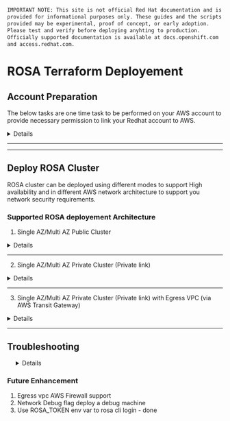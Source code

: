 ```
IMPORTANT NOTE: This site is not official Red Hat documentation and is provided for informational purposes only. These guides and the scripts provided may be experimental, proof of concept, or early adoption. Please test and verify before deploying anyhting to production. Officially supported documentation is available at docs.openshift.com and access.redhat.com.
```

# ROSA Terraform Deployement


## Account Preparation
The below tasks are one time task to be performed on your AWS account to provide necessary permission to link your Redhat account to AWS.

<details>
<summary>Details</summary>

### Insall the required tools

rosa cli : Refer the [link](https://docs.openshift.com/rosa/rosa_cli/rosa-get-started-cli.html) to install rosa cli.

jq: Refer the [link](https://stedolan.github.io/jq/download/) to install jq.

Terraform: Refer the [link](https://developer.hashicorp.com/terraform/tutorials/aws-get-started/install-cli) to install terraform.

aws cli: Refer the [link](https://docs.aws.amazon.com/cli/latest/userguide/getting-started-install.html) to install aws cli.

### Generate to ROSA Offile Access Token

The token can be obtainer from the [link](https://console.redhat.com/openshift/token/rosa). Login using your Red Hat account.

test the token using the below command

```
export ROSA_OFFLINE_TOKEN=<token value>
rosa login --token=$ROSA_OFFLINE_TOKEN
```

if successfull you should see the below
`I: Logged in as '<Red Hat user>' on 'https://api.openshift.com'`

### Create Openshift Cluster Manger role 

Openshift Cluster Manger role grants the required permissions for installation of ROSA clusters in OpenShift Cluster Manager. And links your 
Red Hat and the AWS Account 

run the below command to create the [ocm-role](https://docs.openshift.com/rosa/rosa_architecture/rosa-sts-about-iam-resources.html#rosa-sts-understanding-ocm-role_rosa-sts-about-iam-resources)

`rosa create ocm-role --mode auto`

### Clone this repo

Clone the repo

`git clone https://github.com/Manoj2087/rosa-terraform.git`

### Configure AWS Credentials for Terraforrm AWS provider

There are several ways to authenticate against AWS for your Terraform provider, more info refer [link](https://registry.terraform.io/providers/hashicorp/aws/latest/docs#authentication-and-configuration)

#### Using AWS Cli 
This is the simplest way for testing. Make sure the user has necessary IAM policy to perform the deployment in your AWS account 

```
Note: for testing you can assign the user `AdministratorAccess` policy
```

```
aws configure
```

pass the AWS Access Key ID, AWS Secret Access Key and Default region name


</details>

---
---

## Deploy ROSA Cluster

ROSA cluster can be deployed using different modes to support High availability and in different AWS network architecture to support you network security requirements. 

### Supported ROSA deployement Architecture

1. Single AZ/Multi AZ Public Cluster

<details>
<summary>Details</summary>

**To deploy** `Single AZ Public Cluster`
<details>
<summary>Details</summary>

![Single AZ Public Cluster](documents/images/rosa-network-pattern-v1-single-az-public.png)

```
export ROSA_OFFLINE_TOKEN="<update rosa token value>"
export TRANSIT_GATEWAY_ID=""
cd 02-rosa-cluster
sed -e "s/@@rosa-token@@/$ROSA_OFFLINE_TOKEN/" \
  -e "s/@@multiaz@@/false/" \
  -e "s/@@private-cluster@@/false/" \
  -e "s/@@transitgw-used@@/false/" \
  -e "s/@@transitgw-id@@/$TRANSIT_GATEWAY_ID/" \
  -e "s/@@deploy-workstation@@/false/" \
  variable.auto.tfvars.sample \
  > variable.auto.tfvars
terraform init
terraform plan
terraform apply -auto-approve
cd ..
```
</details>

---

**To deploy** `Multi AZ Public Cluster`

<details>
<summary>Details</summary>

![Multi AZ Public Cluster](documents/images/rosa-network-pattern-v1-multi-az-public.png)

```
export ROSA_OFFLINE_TOKEN="<update rosa token value>"
export TRANSIT_GATEWAY_ID=""
cd 02-rosa-cluster
sed -e "s/@@rosa-token@@/$ROSA_OFFLINE_TOKEN/" \
  -e "s/@@multiaz@@/true/" \
  -e "s/@@private-cluster@@/false/" \
  -e "s/@@transitgw-used@@/false/" \
  -e "s/@@transitgw-id@@/$TRANSIT_GATEWAY_ID/" \
  -e "s/@@deploy-workstation@@/false/" \
  variable.auto.tfvars.sample \
  > variable.auto.tfvars
terraform init
terraform plan
terraform apply -auto-approve
cd ..
```
</details>

---

**To access the console** `Single AZ/Multi AZ Public Cluster`, 

<details>
<summary>Details</summary>

refer the console url from the terraform output. 

```
cd 02-rosa-cluster
terraform output -json | jq .rosa_console_url.value.url -r
cd ..
```
</details>

---

**To delete** `Single AZ/Multi AZ Public Cluster`

<details>
<summary>Details</summary>

```
cd 02-rosa-cluster
terraform plan -destroy
terraform apply -destroy -auto-approve
cd ..
```
</details>

---

</details>

---

2. Single AZ/Multi AZ Private Cluster (Private link)

<details>
<summary>Details</summary>

**To deploy** `Single AZ Private Cluster (Private link)`
<details>
<summary>Details</summary>

![Single AZ Private Cluster (Private link)](documents/images/rosa-network-pattern-v1-single-az-private.png)

```
export ROSA_OFFLINE_TOKEN="<update rosa token value>"
export TRANSIT_GATEWAY_ID=""
cd 02-rosa-cluster
sed -e "s/@@rosa-token@@/$ROSA_OFFLINE_TOKEN/" \
  -e "s/@@multiaz@@/false/" \
  -e "s/@@private-cluster@@/true/" \
  -e "s/@@transitgw-used@@/false/" \
  -e "s/@@transitgw-id@@/$TRANSIT_GATEWAY_ID/" \
  -e "s/@@deploy-workstation@@/true/" \
  variable.auto.tfvars.sample \
  > variable.auto.tfvars
terraform init
terraform plan
terraform apply -auto-approve
cd ..
```
</details>

---

**To deploy** `Multi AZ Private Cluster (Private link)`

<details>
<summary>Details</summary>

![Multi AZ Private Cluster (Private link)](documents/images/rosa-network-pattern-v1-multi-az-private.png)

```
export ROSA_OFFLINE_TOKEN="<update rosa token value>"
export TRANSIT_GATEWAY_ID=""
cd 02-rosa-cluster
sed -e "s/@@rosa-token@@/$ROSA_OFFLINE_TOKEN/" \
  -e "s/@@multiaz@@/true/" \
  -e "s/@@private-cluster@@/true/" \
  -e "s/@@transitgw-used@@/false/" \
  -e "s/@@transitgw-id@@/$TRANSIT_GATEWAY_ID/" \
  -e "s/@@deploy-workstation@@/true/" \
  variable.auto.tfvars.sample \
  > variable.auto.tfvars
terraform init
terraform plan
terraform apply -auto-approve
cd ..
```
</details>

---

**To access the console** `Single AZ/Multi AZ Private Cluster (Private link)`, 

<details>
<summary>Details</summary>

refer the console url from the terraform output. 

```
cd 02-rosa-cluster
terraform output -json | jq .rosa_console_url.value.url -r
cd ..
```

```
Note: Since the ROSA API and Console are only accessable internally, but setting the `DEPLOY_WORKSTATION` variable in the `variable.auto.tfvars` file, this also deploys a Linux Workstation (to use `oc cli`) and a windows Workstation (to use the console) in the ROSA VPC Private Subnet.
```
</details>

---

**To delete** `Single AZ/Multi AZ Private Cluster (Private link)`

<details>
<summary>Details</summary>

```
cd 02-rosa-cluster
terraform plan -destroy
terraform apply -destroy -auto-approve
cd ..
```
</details>

---

</details>

---

3. Single AZ/Multi AZ Private Cluster (Private link) with Egress VPC (via AWS Transit Gateway)

<details>
<summary>Details</summary>

**To deploy** `Single AZ Private Cluster (Private link) with Egress VPC (via AWS Transit Gateway)`
<details>
<summary>Details</summary>

![Single AZ Private Cluster (Private link) with Egress VPC (via AWS Transit Gateway)](documents/images/rosa-network-pattern-v1-single-az-private-tg.png)

Deploy the Egress VPC 

`Note: Skip this deployment of Egress VPC step and continue with Deploy the cluster if your environment already has a Egress VPC with Transit Gateway setup`

```

cd 01-ingress-network
terraform init
terraform plan
terraform apply -auto-approve
terraform output -json | jq .transit_gateway_id.value -r
cd ..
```

Deploy the cluster

```

export ROSA_OFFLINE_TOKEN="<update rosa token value>"
export TRANSIT_GATEWAY_ID="<update Transit GW value>"
cd 02-rosa-cluster
sed -e "s/@@rosa-token@@/$ROSA_OFFLINE_TOKEN/" \
  -e "s/@@multiaz@@/false/" \
  -e "s/@@private-cluster@@/true/" \
  -e "s/@@transitgw-used@@/true/" \
  -e "s/@@transitgw-id@@/$TRANSIT_GATEWAY_ID/" \
  -e "s/@@deploy-workstation@@/true/" \
  variable.auto.tfvars.sample \
  > variable.auto.tfvars
terraform init
terraform plan
terraform apply -auto-approve
cd ..
```
</details>

---

**To deploy** `Multi AZ Private Cluster (Private link) with Egress VPC (via AWS Transit Gateway)`

<details>
<summary>Details</summary>

![Multi AZ Private Cluster (Private link) with Egress VPC (via AWS Transit Gateway)](documents/images/rosa-network-pattern-v1-multi-az-private-tg.png)

Deploy the Egress VPC 

`Note: Skip this deployment of Egress VPC step and continue with Deploy the cluster if your environment already has a Egress VPC with Transit Gateway setup`

```
cd 01-ingress-network
terraform init
terraform plan
terraform apply -auto-approve
terraform output -json | jq .transit_gateway_id.value -r
cd ..
```

Deploy the cluster

```
export ROSA_OFFLINE_TOKEN="<update rosa token value>"
export TRANSIT_GATEWAY_ID="<update Transit GW value>"
cd 02-rosa-cluster
sed -e "s/@@rosa-token@@/$ROSA_OFFLINE_TOKEN/" \
  -e "s/@@multiaz@@/true/" \
  -e "s/@@private-cluster@@/true/" \
  -e "s/@@transitgw-used@@/true/" \
  -e "s/@@transitgw-id@@/$TRANSIT_GATEWAY_ID/" \
  -e "s/@@deploy-workstation@@/true/" \
  variable.auto.tfvars.sample \
  > variable.auto.tfvars
terraform init
terraform plan
terraform apply -auto-approve
cd ..
```
</details>

---

**To access the console** `Single AZ/Multi AZ Private Cluster (Private link) with Egress VPC (via AWS Transit Gateway)` 

<details>
<summary>Details</summary>

refer the console url from the terraform output. 

```
cd 02-rosa-cluster
terraform output -json | jq .rosa_console_url.value.url -r
cd ..
```

```
Note: Since the ROSA API and Console are only accessable internally, but setting the `DEPLOY_WORKSTATION` variable in the `variable.auto.tfvars` file, this also deploys a Linux Workstation (to use `oc cli`) and a windows Workstation (to use the console) in the ROSA VPC Private Subnet.
```
</details>

---

**To delete** `Single AZ/Multi AZ Private Cluster (Private link) with Egress VPC (via AWS Transit Gateway)`

<details>
<summary>Details</summary>

Delete the cluster 

```
cd 02-rosa-cluster
terraform plan -destroy
terraform apply -destroy -auto-approve
cd ..
```
Delete the Egress VPC 

`Note: Skip this delete of Egress VPC step if your environment already has a Egress VPC with Transit Gateway setup`

```
cd 01-ingress-network
terraform plan -destroy
terraform apply -destroy -auto-approve
cd ..
```

</details>

---

</details>

---


## Troubleshooting

<details style="margin-left: 20px">
<summary>Details</summary>

### How do I RDP into the Windows Workstation deployed in the Private network

<details style="margin-left: 30px">
<summary>Details</summary>

If you deploy the cluster as as private cluster. In order, to access the ROSA console, you might need a workstation with a browser within your private network. 

To facilate this, as Part of the Terraform deployment if the `DEPLOY_WORKSTATION` is set to true in the `02-rosa-cluster/variable.auto.tfvars` file this will deploy a Windows worksation which will be configured with the an RDP enabled user `rdp-user`. The password for this user is stored in the AWS secrets manager as name `<cluster-prefix>-<env>-<region-short>-workstation-windows-rdp-user-<random-number>`

Example,

![Windows Workstation rds-user secret](documents/images/windows-workstation-secret.png)

You can then use the AWS Systems Manager Fleet Manager - remote desktop using the `User credentials` authentication method with the abve retreived user name and password. For more information refer [link](https://docs.aws.amazon.com/systems-manager/latest/userguide/fleet-rdp.html#fleet-rdp-connect-to-node)

</details>

### Logs for creating or deletion of rosa cluster

<details style="margin-left: 30px">
<summary>Details</summary>

The error logs for the creation and deletion of rosa cluster are pushed to the below location

`$HOME/.terraform-rosa/logs/create-rosa-cluster`

`$HOME/.terraform-rosa/logs/delete-rosa-cluster`

</details>

### Issues with creating or deletion of rosa cluster

<details style="margin-left: 30px">
<summary>Details</summary>

If there is issue with the creation or deletion to get detailed error set `debug = true`

update `main.tf`

````
resource "shell_script" "rosa_cluster" {
  lifecycle_commands {
    create = templatefile("${path.module}/script-templates/create-cluster.tftpl",
        {
          ..
          ..
          debug = true
          ..
          ..
        }
    )
    read = templatefile("${path.module}/script-templates/read-cluster.tftpl",
        {
          ..
          ..
          debug = true
          ..
          ..
        }
    )
    # update = file("${path.module}/scripts/update.sh")
    delete = templatefile("${path.module}/script-templates/delete-cluster.tftpl",
        {
          ..
          ..
          debug = true
          ..
          ..
        }
    )
  }

  environment = {}

  sensitive_environment = {
    ROSA_OFFLINE_ACCESS_TOKEN = var.ROSA_TOKEN
  }

  interpreter = ["/bin/bash", "-c"]
}
````
</details>

</details>

### Future Enhancement
1. Egress vpc AWS Firewall support
1. Network Debug flag deploy a debug machine
1. Use ROSA_TOKEN env var to rosa cli login - done